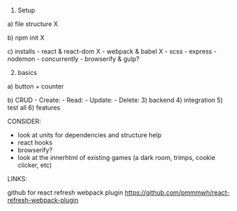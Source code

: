 1) Setup
  
  a) file structure X
  
  b) npm init X
  
  c) installs
    - react & react-dom X
    - webpack & babel X
    - scss
    - express
    - nodemon
    - concurrently
    - browserify & gulp?
    
2) basics
  
  a) button + counter
  
  b) CRUD
    - Create: 
    - Read:
    - Update:
    - Delete:
3) backend
4) integration
5) test all
6) features

CONSIDER:
- look at units for dependencies and structure help
- react hooks
- browserify?
- look at the innerhtml of existing games (a dark room, trimps, cookie clicker, etc)

LINKS:

github for react refresh webpack plugin
https://github.com/pmmmwh/react-refresh-webpack-plugin

